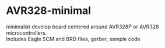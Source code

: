 # AVR328-minimal
minimalist develop board centered around AVR328P or AVR328 microcontrollers.  
Includes Eagle SCM and BRD files, gerber, sample code
